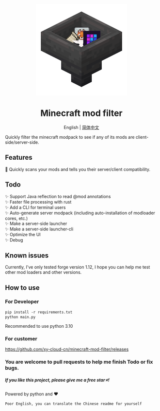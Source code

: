 <p align="center">
    <img src="./icon.png">
</p>

<h1 align="center">Minecraft mod filter</h1>
<p align="center">English | <a href="https://github.com/xy-cloud-cn/minecraft-mod-filter/blob/master/README_zh-hans.md">简体中文</a></p>

Quickly filter the minecraft modpack to see if any of its mods are client-side/server-side.
## Features
👻 Quickly scans your mods and tells you their server/client compatibility.
## Todo
✨ Support Java reflection to read @mod annotations  
✨ Faster file processing with rust  
✨ Add a CLI for terminal users  
✨ Auto-generate server modpack (including auto-installation of modloader cores, etc.)  
✨ Make a server-side launcher  
✨ Make a server-side launcher-cli  
✨ Optimize the UI  
✨ Debug  
## Known issues
Currently, I've only tested forge version 1.12, I hope you can help me test other mod loaders and other versions.
## How to use
### For Developer
    pip install -r requirements.txt
    python main.py
Recommended to use python 3.10
### For customer
https://github.com/xy-cloud-cn/minecraft-mod-filter/releases
### You are welcome to pull requests to help me finish Todo or fix bugs.
##### If you like this project, please give me a free star⭐!

Powered by python and ❤️

``Poor English, you can translate the Chinese readme for yourself``
